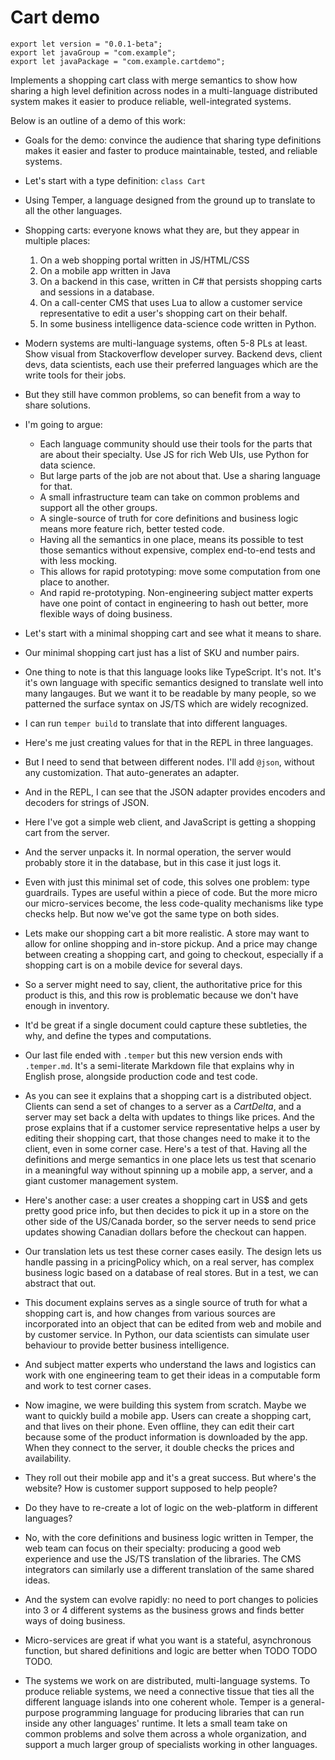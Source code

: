 # Cart demo

    export let version = "0.0.1-beta";
    export let javaGroup = "com.example";
    export let javaPackage = "com.example.cartdemo";

Implements a shopping cart class with merge semantics to show how
sharing a high level definition across nodes in a multi-language
distributed system makes it easier to produce reliable,
well-integrated systems.

Below is an outline of a demo of this work:

- Goals for the demo: convince the audience that sharing type
  definitions makes it easier and faster to produce
  maintainable, tested, and reliable systems.
- Let's start with a type definition: `class Cart`
- Using Temper, a language designed from the ground up to translate
  to all the other languages.
- Shopping carts: everyone knows what they are, but they
  appear in multiple places:

  1. On a web shopping portal written in JS/HTML/CSS
  2. On a mobile app written in Java
  3. On a backend in this case, written in C# that persists
     shopping carts and sessions in a database.
  4. On a call-center CMS that uses Lua to allow a customer service
     representative to edit a user's shopping cart on their behalf.
  5. In some business intelligence data-science code written in Python.

- Modern systems are multi-language systems, often 5-8 PLs at least.
  Show visual from Stackoverflow developer survey.
  Backend devs, client devs, data scientists, each use their preferred
  languages which are the write tools for their jobs.
- But they still have common problems, so can benefit from a way to
  share solutions.

- I'm going to argue:

  - Each language community should use their tools for the parts
    that are about their specialty.
    Use JS for rich Web UIs, use Python for data science.
  - But large parts of the job are not about that.
    Use a sharing language for that.
  - A small infrastructure team can take on common problems
    and support all the other groups.
  - A single-source of truth for core definitions and business
    logic means more feature rich, better tested code.
  - Having all the semantics in one place, means its possible
    to test those semantics without expensive, complex
    end-to-end tests and with less mocking.
  - This allows for rapid prototyping: move some computation
    from one place to another.
  - And rapid re-prototyping.  Non-engineering subject matter
    experts have one point of contact in engineering to hash
    out better, more flexible ways of doing business.

- Let's start with a minimal shopping cart and see what it
  means to share.

- Our minimal shopping cart just has a list of SKU and number
  pairs.

- One thing to note is that this language looks like TypeScript.
  It's not.  It's it's own language with specific semantics
  designed to translate well into many langauges.
  But we want it to be readable by many people, so we patterned
  the surface syntax on JS/TS which are widely recognized.

- I can run `temper build` to translate that into different languages.
- Here's me just creating values for that in the REPL in
  three languages.

- But I need to send that between different nodes. I'll
  add `@json`, without any customization.  That auto-generates
  an adapter.
- And in the REPL, I can see that the JSON adapter provides
  encoders and decoders for strings of JSON.
- Here I've got a simple web client, and JavaScript is
  getting a shopping cart from the server.
- And the server unpacks it.  In normal operation, the
  server would probably store it in the database, but
  in this case it just logs it.
- Even with just this minimal set of code, this solves one
  problem: type guardrails.
  Types are useful within a piece of code.
  But the more micro our micro-services become, the less
  code-quality mechanisms like type checks help.
  But now we've got the same type on both sides.
- Lets make our shopping cart a bit more realistic.
  A store may want to allow for online shopping and
  in-store pickup.  And a price may change between creating
  a shopping cart, and going to checkout, especially if a
  shopping cart is on a mobile device for several days.
- So a server might need to say, client, the authoritative
  price for this product is this, and this row is problematic
  because we don't have enough in inventory.
- It'd be great if a single document could capture these
  subtleties, the why, and define the types and computations.
- Our last file ended with `.temper` but this new version
  ends with `.temper.md`.  It's a semi-literate Markdown
  file that explains why in English prose, alongside
  production code and test code.
- As you can see it explains that a shopping cart is a
  distributed object.  Clients can send a set of changes to
  a server as a *CartDelta*, and a server may set
  back a delta with updates to things like prices.
  And the prose explains that if a customer service
  representative helps a user by editing their shopping
  cart, that those changes need to make it to the client,
  even in some corner case.
  Here's a test of that.  Having all the definitions and
  merge semantics in one place lets us test that scenario
  in a meaningful way without spinning up a mobile app,
  a server, and a giant customer management system.
- Here's another case: a user creates a shopping cart
  in US$ and gets pretty good price info, but then decides
  to pick it up in a store on the other side of the US/Canada
  border, so the server needs to send price updates showing
  Canadian dollars before the checkout can happen.
- Our translation lets us test these corner cases easily.
  The design lets us handle passing in a pricingPolicy
  which, on a real server, has complex business logic based
  on a database of real stores.
  But in a test, we can abstract that out.
- This document explains serves as a single source of truth
  for what a shopping cart is, and how changes from various
  sources are incorporated into an object that can be edited
  from web and mobile and by customer service.
  In Python, our data scientists can simulate user behaviour
  to provide better business intelligence.
- And subject matter experts who understand the laws and
  logistics can work with one engineering team to get their
  ideas in a computable form and work to test corner cases.
- Now imagine, we were building this system from scratch.
  Maybe we want to quickly build a mobile app.
  Users can create a shopping cart, and that lives on their
  phone.  Even offline, they can edit their cart because
  some of the product information is downloaded by the app.
  When they connect to the server, it double checks the
  prices and availability.
- They roll out their mobile app and it's a great success.
  But where's the website?  How is customer support supposed
  to help people?
- Do they have to re-create a lot of logic on the web-platform
  in different languages?
- No, with the core definitions and business logic written
  in Temper, the web team can focus on their specialty:
  producing a good web experience and use the JS/TS translation
  of the libraries.
  The CMS integrators can similarly use a different translation
  of the same shared ideas.
- And the system can evolve rapidly: no need to port changes
  to policies into 3 or 4 different systems as the business
  grows and finds better ways of doing business.
- Micro-services are great if what you want is a stateful,
  asynchronous function, but shared definitions and logic
  are better when TODO TODO TODO.
- The systems we work on are distributed, multi-language systems.
  To produce reliable systems, we need a connective tissue that
  ties all the different language islands into one coherent
  whole.  Temper is a general-purpose programming language for
  producing libraries that can run inside any other languages'
  runtime.
  It lets a small team take on common problems and solve them across a
  whole organization, and support a much larger group of specialists
  working in other languages.
